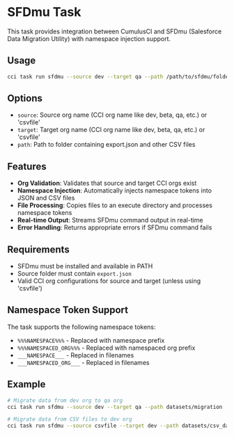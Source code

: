 # SFDmu Task

This task provides integration between CumulusCI and SFDmu (Salesforce Data Migration Utility) with namespace injection support.

## Usage

```bash
cci task run sfdmu --source dev --target qa --path /path/to/sfdmu/folder
```

## Options

- `source`: Source org name (CCI org name like dev, beta, qa, etc.) or 'csvfile'
- `target`: Target org name (CCI org name like dev, beta, qa, etc.) or 'csvfile'  
- `path`: Path to folder containing export.json and other CSV files

## Features

- **Org Validation**: Validates that source and target CCI orgs exist
- **Namespace Injection**: Automatically injects namespace tokens into JSON and CSV files
- **File Processing**: Copies files to an execute directory and processes namespace tokens
- **Real-time Output**: Streams SFDmu command output in real-time
- **Error Handling**: Returns appropriate errors if SFDmu command fails

## Requirements

- SFDmu must be installed and available in PATH
- Source folder must contain `export.json`
- Valid CCI org configurations for source and target (unless using 'csvfile')

## Namespace Token Support

The task supports the following namespace tokens:
- `%%%NAMESPACE%%%` - Replaced with namespace prefix
- `%%%NAMESPACED_ORG%%%` - Replaced with namespaced org prefix
- `___NAMESPACE___` - Replaced in filenames
- `___NAMESPACED_ORG___` - Replaced in filenames

## Example

```bash
# Migrate data from dev org to qa org
cci task run sfdmu --source dev --target qa --path datasets/migration

# Migrate data from CSV files to dev org
cci task run sfdmu --source csvfile --target dev --path datasets/csv_data
```
